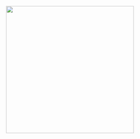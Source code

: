 <img height="350" src="https://user-images.githubusercontent.com/87142746/130124316-eea84d7b-f519-45c3-aa5a-f6fd13af6d8f.gif"/>

